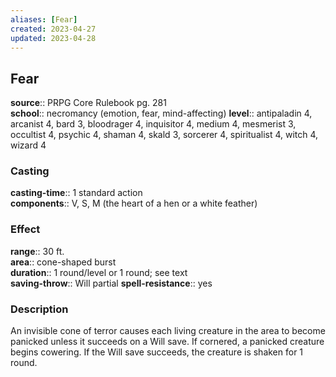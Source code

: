 ```yaml
---
aliases: [Fear]
created: 2023-04-27
updated: 2023-04-28
---
```


## Fear

**source**:: PRPG Core Rulebook pg. 281  
**school**:: necromancy (emotion, fear, mind-affecting)
**level**:: antipaladin 4, arcanist 4, bard 3, bloodrager 4, inquisitor 4, medium 4, mesmerist 3, occultist 4, psychic 4, shaman 4, skald 3, sorcerer 4, spiritualist 4, witch 4, wizard 4

### Casting

**casting-time**:: 1 standard action  
**components**:: V, S, M (the heart of a hen or a white feather)

### Effect

**range**:: 30 ft.  
**area**:: cone-shaped burst  
**duration**:: 1 round/level or 1 round; see text  
**saving-throw**:: Will partial
**spell-resistance**:: yes

### Description

An invisible cone of terror causes each living creature in the area to become panicked unless it succeeds on a Will save. If cornered, a panicked creature begins cowering. If the Will save succeeds, the creature is shaken for 1 round.
